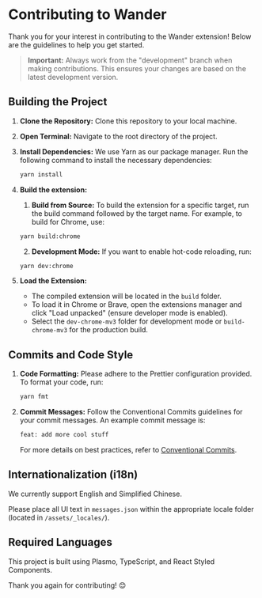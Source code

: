 # Contributing to Wander

Thank you for your interest in contributing to the Wander extension! Below are the guidelines to help you get started.

> **Important:** Always work from the "development" branch when making contributions. This ensures your changes are based on the latest development version.

## Building the Project

1. **Clone the Repository:** Clone this repository to your local machine.

2. **Open Terminal:** Navigate to the root directory of the project.

3. **Install Dependencies:** We use Yarn as our package manager. Run the following command to install the necessary dependencies:

   ```sh
   yarn install
   ```

4. **Build the extension:**

   1. **Build from Source:** To build the extension for a specific target, run the build command followed by the target name. For example, to build for Chrome, use:

   ```sh
   yarn build:chrome
   ```

   2. **Development Mode:** If you want to enable hot-code reloading, run:

   ```sh
   yarn dev:chrome
   ```

5. **Load the Extension:**
   - The compiled extension will be located in the `build` folder.
   - To load it in Chrome or Brave, open the extensions manager and click "Load unpacked" (ensure developer mode is enabled).
   - Select the `dev-chrome-mv3` folder for development mode or `build-chrome-mv3` for the production build.

## Commits and Code Style

1. **Code Formatting:** Please adhere to the Prettier configuration provided. To format your code, run:

   ```sh
   yarn fmt
   ```

2. **Commit Messages:** Follow the Conventional Commits guidelines for your commit messages. An example commit message is:

   ```sh
   feat: add more cool stuff
   ```

   For more details on best practices, refer to [Conventional Commits](https://www.conventionalcommits.org/en/v1.0.0/#summary).

## Internationalization (i18n)

We currently support English and Simplified Chinese.

Please place all UI text in `messages.json` within the appropriate locale folder (located in `/assets/_locales/`).

## Required Languages

This project is built using Plasmo, TypeScript, and React Styled Components.

Thank you again for contributing! 😊
